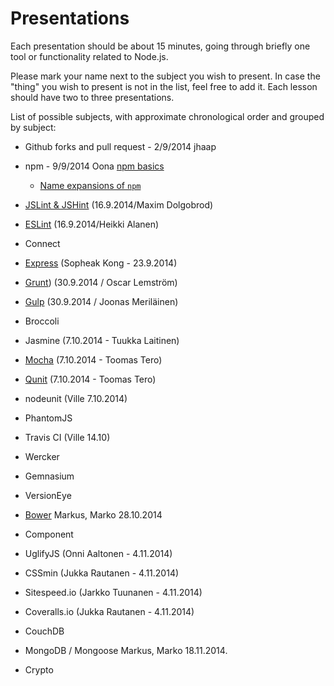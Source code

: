 # Presentations

Each presentation should be about 15 minutes, going through briefly one tool or functionality related to Node.js.

Please mark your name next to the subject you wish to present. In case the "thing" you wish to present is not in the
list, feel free to add it.
Each lesson should have two to three presentations.

List of possible subjects, with approximate chronological order and grouped by subject:

- Github forks and pull request - 2/9/2014 jhaap

- npm - 9/9/2014 Oona [npm basics](https://speakerdeck.com/oona/npm-basics)
  - [Name expansions of `npm`](https://github.com/npm/npm-expansions/blob/master/index.json)

- [JSLint & JSHint](https://speakerdeck.com/tariel/jslint-and-jslint) (16.9.2014/Maxim Dolgobrod)
- [ESLint](https://speakerdeck.com/heikkialanen/eslint-presentation) (16.9.2014/Heikki Alanen)

- Connect
- [Express](https://speakerdeck.com/skyfire/express-dot-js) (Sopheak Kong - 23.9.2014)

- [Grunt](https://slides.com/oscarlemstrom/gruntjs/)) (30.9.2014 / Oscar Lemström)
- [Gulp](https://slides.com/joonasmerilainen/gulp-js/) (30.9.2014 / Joonas Meriläinen)
- Broccoli

- Jasmine (7.10.2014 - Tuukka Laitinen)
- [Mocha](https://speakerdeck.com/tomter/mocha-ja-qunit) (7.10.2014 - Toomas Tero)
- [Qunit](https://speakerdeck.com/tomter/mocha-ja-qunit) (7.10.2014 - Toomas Tero)
- nodeunit (Ville 7.10.2014)
- PhantomJS

- Travis CI (Ville 14.10)
- Wercker

- Gemnasium
- VersionEye

- [Bower](http://markoham.github.io/NodeJS-Presentation-Bower/) Markus, Marko 28.10.2014
- Component

- UglifyJS (Onni Aaltonen - 4.11.2014)
- CSSmin (Jukka Rautanen - 4.11.2014)
- Sitespeed.io (Jarkko Tuunanen - 4.11.2014)
- Coveralls.io (Jukka Rautanen - 4.11.2014)

- CouchDB
- MongoDB / Mongoose Markus, Marko 18.11.2014.
- Crypto
